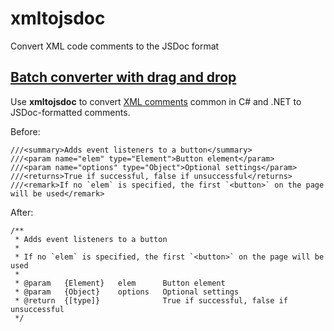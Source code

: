# xmltojsdoc

Convert XML code comments to the JSDoc format

## [Batch converter with drag and drop](http://patik.github.io/xmltojsdoc)

Use **xmltojsdoc** to convert [XML comments](https://msdn.microsoft.com/en-us/library/5ast78ax.aspx) common in C# and .NET to JSDoc-formatted comments.

Before:

```
///<summary>Adds event listeners to a button</summary>
///<param name="elem" type="Element">Button element</param>
///<param name="options" type="Object">Optional settings</param>
///<returns>True if successful, false if unsuccessful</returns>
///<remark>If no `elem` is specified, the first `<button>` on the page will be used</remark>
```

After:

```
/**
 * Adds event listeners to a button
 * 
 * If no `elem` is specified, the first `<button>` on the page will be used
 * 
 * @param   {Element}   elem      Button element
 * @param   {Object}    options   Optional settings
 * @return  {[type]}              True if successful, false if unsuccessful
 */
```
